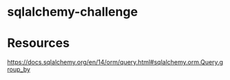 # sqlalchemy-challenge

# Resources

https://docs.sqlalchemy.org/en/14/orm/query.html#sqlalchemy.orm.Query.group_by
